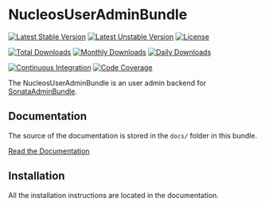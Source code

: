 NucleosUserAdminBundle
====================

[![Latest Stable Version](https://poser.pugx.org/nucleos/user-admin-bundle/v/stable)](https://packagist.org/packages/nucleos/user-admin-bundle)
[![Latest Unstable Version](https://poser.pugx.org/nucleos/user-admin-bundle/v/unstable)](https://packagist.org/packages/nucleos/user-admin-bundle)
[![License](https://poser.pugx.org/nucleos/user-admin-bundle/license)](LICENSE.md)

[![Total Downloads](https://poser.pugx.org/nucleos/user-admin-bundle/downloads)](https://packagist.org/packages/nucleos/user-admin-bundle)
[![Monthly Downloads](https://poser.pugx.org/nucleos/user-admin-bundle/d/monthly)](https://packagist.org/packages/nucleos/user-admin-bundle)
[![Daily Downloads](https://poser.pugx.org/nucleos/user-admin-bundle/d/daily)](https://packagist.org/packages/nucleos/user-admin-bundle)

[![Continuous Integration](https://github.com/nucleos/NucleosUserAdminBundle/workflows/Continuous%20Integration/badge.svg)](https://github.com/nucleos/NucleosUserAdminBundle/actions)
[![Code Coverage](https://codecov.io/gh/nucleos/NucleosUserAdminBundle/branch/master/graph/badge.svg)](https://codecov.io/gh/nucleos/NucleosUserAdminBundle)

The NucleosUserAdminBundle is an user admin backend for [SonataAdminBundle](https://github.com/sonata-project/SonataAdminBundle).

Documentation
-------------

The source of the documentation is stored in the `docs/` folder
in this bundle.

[Read the Documentation](https://docs.nucleos.rocks/projects/user-admin-bundle/)

Installation
------------

All the installation instructions are located in the documentation.
